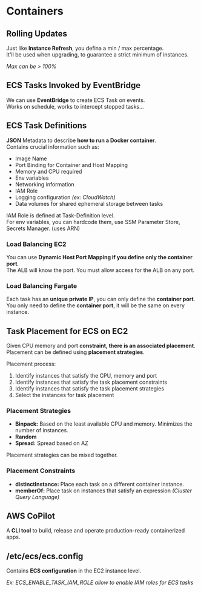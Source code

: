 # Containers

## Rolling Updates

Just like **Instance Refresh**, you defina a min / max percentage.  
It'll be used when upgrading, to guarantee a strict minimum of instances.

*Max can be > 100%*

## ECS Tasks Invoked by EventBridge

We can use **EventBridge** to create ECS Task on events.  
Works on schedule, works to intercept stopped tasks...

## ECS Task Definitions

**JSON** Metadata to describe **how to run a Docker container**.  
Contains crucial information such as:

- Image Name
- Port Binding for Container and Host Mapping
- Memory and CPU required
- Env variables
- Networking information
- IAM Role
- Logging configuration *(ex: CloudWatch)*
- Data volumes for shared ephemeral storage between tasks

IAM Role is defined at Task-Definition level.  
For env variables, you can hardcode them, use SSM Parameter Store, Secrets Manager. (uses ARN)

### Load Balancing EC2

You can use **Dynamic Host Port Mapping if you define only the container port**.  
The ALB will know the port. You must allow access for the ALB on any port.

### Load Balancing Fargate

Each task has an **unique private IP**, you can only define the **container port**.  
You only need to define the **container port**, it will be the same on every instance.

## Task Placement for ECS on EC2

Given CPU memory and port **constraint, there is an associated placement**.  
Placement can be defined using **placement strategies**.  

Placement process:

1. Identify instances that satisfy the CPU, memory and port
2. Identify instances that satisfy the task placement constraints
3. Identify instances that satisfy the task placement strategies
4. Select the instances for task placement

### Placement Strategies

- **Binpack:** Based on the least available CPU and memory. Minimizes the number of instances.
- **Random**
- **Spread:** Spread based on AZ

Placement strategies can be mixed together.

### Placement Constraints

- **distinctInstance:** Place each task on a different container instance.
- **memberOf:** Place task on instances that satisfy an expression *(Cluster Query Language)*

## AWS CoPilot

A **CLI tool** to build, release and operate production-ready containerized apps.

## /etc/ecs/ecs.config

Contains **ECS configuration** in the EC2 instance level.

*Ex: ECS_ENABLE_TASK_IAM_ROLE allow to enable IAM roles for ECS tasks*
